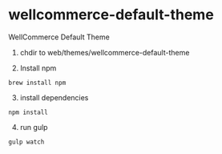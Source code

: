 # wellcommerce-default-theme
WellCommerce Default Theme

1) chdir to web/themes/wellcommerce-default-theme

2) Install npm

```
brew install npm
```

3) install dependencies

```
npm install
```

4) run gulp

```
gulp watch
```



